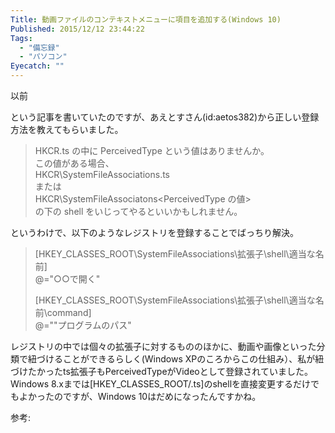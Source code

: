 ```yaml
---
Title: 動画ファイルのコンテキストメニューに項目を追加する(Windows 10)
Published: 2015/12/12 23:44:22
Tags:
  - "備忘録"
  - "パソコン"
Eyecatch: ""
---
```

以前
<?# EmbedLink "http://blog.thty.net/entry/2015/10/13/224851" /?>

という記事を書いていたのですが、あえとすさん(id:aetos382)から正しい登録方法を教えてもらいました。  

> HKCR\.ts の中に PerceivedType という値はありませんか。  
> この値がある場合、  
> HKCR\SystemFileAssociations\.ts  
> または  
> HKCR\SystemFileAssociatons\<PerceivedType の値>  
> の下の shell をいじってやるといいかもしれません。  

というわけで、以下のようなレジストリを登録することでばっちり解決。  

> [HKEY_CLASSES_ROOT\SystemFileAssociations\\拡張子\shell\適当な名前]  
> @="○○で開く"  
> 
> [HKEY_CLASSES_ROOT\SystemFileAssociations\\拡張子\shell\適当な名前\command]  
> @="\"プログラムのパス"  

レジストリの中では個々の拡張子に対するもののほかに、動画や画像といった分類で紐づけることができるらしく(Windows XPのころからこの仕組み）、私が紐づけたかったts拡張子もPerceivedTypeがVideoとして登録されていました。  
Windows 8.xまでは[HKEY_CLASSES_ROOT/.ts]のshellを直接変更するだけでもよかったのですが、Windows 10はだめになったんですかね。  

参考:
<?# EmbedLink "http://sgry.jp/blog/2005/02/19/2567/" /?>

